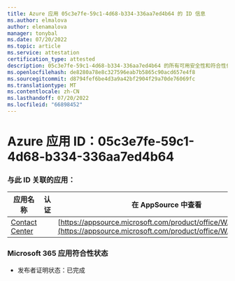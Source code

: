 ```yaml
---
title: Azure 应用 05c3e7fe-59c1-4d68-b334-336aa7ed4b64 的 ID 信息
ms.author: elmalova
author: elenamalova
manager: tonybal
ms.date: 07/20/2022
ms.topic: article
ms.service: attestation
certification_type: attested
description: 05c3e7fe-59c1-4d68-b334-336aa7ed4b64 的所有可用安全性和符合性信息信息。
ms.openlocfilehash: de8280a78e8c327596eab7b5865c90acd657e4f8
ms.sourcegitcommit: d8794fef6be4d3a9a42bf2904f29a70de76069fc
ms.translationtype: MT
ms.contentlocale: zh-CN
ms.lasthandoff: 07/20/2022
ms.locfileid: "66898452"
---
```

# <a name="azure-app-id-05c3e7fe-59c1-4d68-b334-336aa7ed4b64"></a>Azure 应用 ID：05c3e7fe-59c1-4d68-b334-336aa7ed4b64


### <a name="apps-associated-with-this-id"></a>与此 ID 关联的应用：
| **应用名称** | **认证** | **在 AppSource 中查看** |
|--------------|---------------|-----------------------|
| [Contact Center](../forward/WA200001428.md) |  | [https://appsource.microsoft.com/product/office/WA200001428](https://appsource.microsoft.com/product/office/WA200001428) |

### <a name="microsoft-365-app-compliance-status"></a>Microsoft 365 应用符合性状态
- 发布者证明状态：已完成
